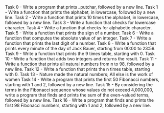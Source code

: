 Task 0 - Write a program that prints _putchar, followed by a new line.
Task 1 - Write a function that prints the alphabet, in lowercase, followed by a new line.
Task 2 - Write a function that prints 10 times the alphabet, in lowercase, followed by a new line.
Task 3 - Write a function that checks for lowercase character.
Task 4 - Write a function that checks for alphabetic character.
Task 5 - Write a function that prints the sign of a number.
Task 6 - Write a function that computes the absolute value of an integer.
Task 7 - Write a function that prints the last digit of a number.
Task 8 - Write a function that prints every minute of the day of Jack Bauer, starting from 00:00 to 23:59.
Task 9 - Write a function that prints the 9 times table, starting with 0.
Task 10 - Write a function that adds two integers and returns the result.
Task 11 - Write a function that prints all natural numbers from n to 98, followed by a new line.
Task 12 - Write a function that prints the n times table, starting with 0.
Task 13 - Nature made the natural numbers; All else is the work of women
Task 14 - Write a program that prints the first 50 Fibonacci numbers, starting with 1 and 2, followed by a new line.
Task 15 - By considering the terms in the Fibonacci sequence whose values do not exceed 4,000,000, write a program that finds and prints the sum of the even-valued terms, followed by a new line.
Task 16 - Write a program that finds and prints the first 98 Fibonacci numbers, starting with 1 and 2, followed by a new line.
